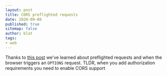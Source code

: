 ```yaml
---
layout: post
title: CORS preflighted requests
date: 2020-09-08
published: true
sitemap: false
author: blat
tags:
- web
---
```


Thanks to [this post](https://dev.to/effingkay/cors-preflighted-requests--options-method-3024) we've
learned about preflighted requests and when the browser triggers an `OPTIONS` request. TLDR, when
you add authorization requirements you need to enable CORS support
